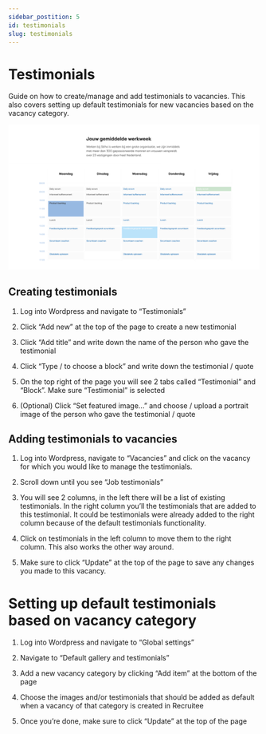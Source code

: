 ```yaml
---
sidebar_postition: 5
id: testimonials
slug: testimonials
---
```


# Testimonials

Guide on how to create/manage and add testimonials to vacancies. This also covers setting up default testimonials for new vacancies based on the vacancy category.

![IMAGE ALT TEXT HERE](../static/img/calendar-documentation-image.png)


## Creating testimonials

1. Log into Wordpress and navigate to “Testimonials”

2. Click “Add new” at the top of the page to create a new testimonial

3. Click “Add title” and write down the name of the person who gave the testimonial

4. Click “Type / to choose a block” and write down the testimonial / quote

5. On the top right of the page you will see 2 tabs called “Testimonial” and “Block”. Make sure “Testimonial” is selected

6. (Optional) Click “Set featured image...” and choose / upload a portrait image of the person who gave the testimonial / quote


## Adding testimonials to vacancies

1. Log into Wordpress, navigate to “Vacancies” and click on the vacancy for which you would like to manage the testimonials.

2. Scroll down until you see “Job testimonials”

3. You will see 2 columns, in the left there will be a list of existing testimonials. In the right column you’ll the testimonials that are added to this testimonial. It could be testimonials were already added to the right column because of the default testimonials functionality.

4. Click on testimonials in the left column to move them to the right column. This also works the other way around.

5. Make sure to click “Update” at the top of the page to save any changes you made to this vacancy.


# Setting up default testimonials based on vacancy category

1. Log into Wordpress and navigate to “Global settings”

2. Navigate to “Default gallery and testimonials”

3. Add a new vacancy category by clicking “Add item” at the bottom of the page

4. Choose the images and/or testimonials that should be added as default when a vacancy of that category is created in Recruitee

5. Once you’re done, make sure to click “Update” at the top of the page
